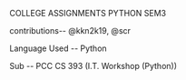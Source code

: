 COLLEGE ASSIGNMENTS PYTHON SEM3

contributions-- @kkn2k19, @scr

Language Used -- Python

Sub -- PCC CS 393 (I.T. Workshop (Python))

